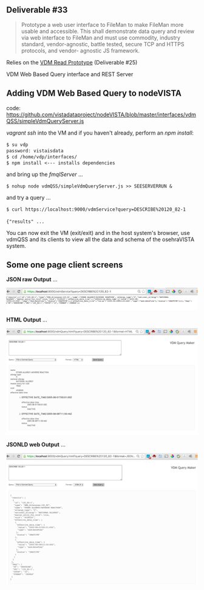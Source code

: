 ## Deliverable #33

> Prototype a web user interface to FileMan to make FileMan more usable and accessible. This shall demonstrate data query and review via web interface to FileMan and must use commodity, industry standard, vendor-agnostic, battle tested, secure TCP and HTTPS protocols, and vendor- agnostic JS framework.

Relies on the [VDM Read Prototype](https://github.com/vistadataproject/VDM/tree/master/prototypes/vdmRead) (Deliverable #25)


VDM Web Based Query interface and REST Server

## Adding VDM Web Based Query to nodeVISTA
code: https://github.com/vistadataproject/nodeVISTA/blob/master/interfaces/vdmQSS/simpleVdmQueryServer.js

_vagrant ssh_ into the VM and if you haven't already, perform an _npm install_: 

```text
$ su vdp
password: vistaisdata
$ cd /home/vdp/interfaces/
$ npm install <--- installs dependencies
```

and bring up the _fmqlServer_ ...

```text
$ nohup node vdmQSS/simpleVdmQueryServer.js >> SEESERVERRUN &
```

and try a query ...

```text
$ curl https://localhost:9000/vdmService?query=DESCRIBE%20120_82-1

{"results" ...
```

You can now exit the VM (exit/exit) and in the host system's browser, use vdmQSS and its clients to view
all the data and schema of the osehraVISTA system. 

## Some one page client screens


__JSON raw Output__ ...

![vdm QSS JSON](/interfaces/images/vdmQSSjson.png?raw=true)

__HTML Output__ ...

![vdm QSS HTML](/interfaces/images/vdmQSShtml.png?raw=true)

__JSONLD web Output__ ...

![vdm QSS JSONLD](/interfaces/images/vdmQSSjsonld.png?raw=true)


